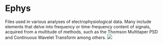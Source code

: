 # Ephys
Files used in various analyses of electrophysiological data. Many include elements that delve into frequency or time-frequency content of signals, acquired from a multitude of methods, such as the Thomson Multitaper PSD and Continuous Wavelet Transform among others.
![](https://github.com/bpcarson/Ephys/blob/master/cwtEx.png)

